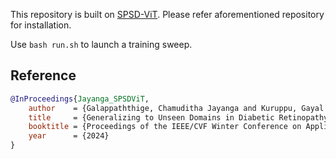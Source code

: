 This repository is built on [SPSD-ViT](https://github.com/Chumsy0725/SPSD-ViT). Please refer aforementioned repository for installation. 

Use `bash run.sh` to launch a training sweep.

## Reference

```bibtex
@InProceedings{Jayanga_SPSDViT,
    author    = {Galappaththige, Chamuditha Jayanga and Kuruppu, Gayal and Khan, Muhammad Haris},
    title     = {Generalizing to Unseen Domains in Diabetic Retinopathy Classification},
    booktitle = {Proceedings of the IEEE/CVF Winter Conference on Applications of Computer Vision (WACV)},
    year      = {2024}
}
```
